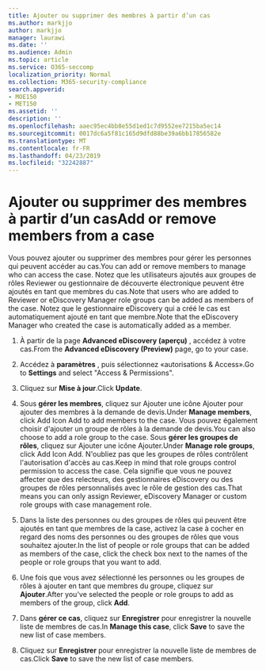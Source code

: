```yaml
---
title: Ajouter ou supprimer des membres à partir d’un cas
ms.author: markjjo
author: markjjo
manager: laurawi
ms.date: ''
ms.audience: Admin
ms.topic: article
ms.service: O365-seccomp
localization_priority: Normal
ms.collection: M365-security-compliance
search.appverid:
- MOE150
- MET150
ms.assetid: ''
description: ''
ms.openlocfilehash: aaec95ec4bb8e55d1ed1c7d9552ee7215ba5ec14
ms.sourcegitcommit: 0017dc6a5f81c165d9dfd88be39a6bb17856582e
ms.translationtype: MT
ms.contentlocale: fr-FR
ms.lasthandoff: 04/23/2019
ms.locfileid: "32242887"
---
```

# <a name="add-or-remove-members-from-a-case"></a><span data-ttu-id="64032-102">Ajouter ou supprimer des membres à partir d’un cas</span><span class="sxs-lookup"><span data-stu-id="64032-102">Add or remove members from a case</span></span>

<span data-ttu-id="64032-103">Vous pouvez ajouter ou supprimer des membres pour gérer les personnes qui peuvent accéder au cas.</span><span class="sxs-lookup"><span data-stu-id="64032-103">You can add or remove members to manage who can access the case.</span></span> <span data-ttu-id="64032-104">Notez que les utilisateurs ajoutés aux groupes de rôles Reviewer ou gestionnaire de découverte électronique peuvent être ajoutés en tant que membres du cas.</span><span class="sxs-lookup"><span data-stu-id="64032-104">Note that users who are added to Reviewer or eDiscovery Manager role groups can be added as members of the case.</span></span> <span data-ttu-id="64032-105">Notez que le gestionnaire eDiscovery qui a créé le cas est automatiquement ajouté en tant que membre.</span><span class="sxs-lookup"><span data-stu-id="64032-105">Note that the eDiscovery Manager who created the case is automatically added as a member.</span></span>

1. <span data-ttu-id="64032-106">À partir de la page **Advanced eDiscovery (aperçu)** , accédez à votre cas.</span><span class="sxs-lookup"><span data-stu-id="64032-106">From the **Advanced eDiscovery (Preview)** page, go to your case.</span></span>

2. <span data-ttu-id="64032-107">Accédez à **paramètres** , puis sélectionnez «autorisations & Access».</span><span class="sxs-lookup"><span data-stu-id="64032-107">Go to **Settings** and select "Access & Permissions".</span></span>
 
3. <span data-ttu-id="64032-108">Cliquez sur **Mise à jour**.</span><span class="sxs-lookup"><span data-stu-id="64032-108">Click **Update**.</span></span>
 
4. <span data-ttu-id="64032-109">Sous **gérer les membres**, cliquez sur Ajouter une icône Ajouter pour ajouter des membres à la demande de devis.</span><span class="sxs-lookup"><span data-stu-id="64032-109">Under **Manage members**, click Add Icon Add to add members to the case.</span></span> <span data-ttu-id="64032-110">Vous pouvez également choisir d'ajouter un groupe de rôles à la demande de devis.</span><span class="sxs-lookup"><span data-stu-id="64032-110">You can also choose to add a role group to the case.</span></span> <span data-ttu-id="64032-111">Sous **gérer les groupes de rôles**, cliquez sur Ajouter une icône Ajouter.</span><span class="sxs-lookup"><span data-stu-id="64032-111">Under **Manage role groups**, click Add Icon Add.</span></span> 
    <span data-ttu-id="64032-112">N'oubliez pas que les groupes de rôles contrôlent l'autorisation d'accès au cas.</span><span class="sxs-lookup"><span data-stu-id="64032-112">Keep in mind that role groups control permission to access the case.</span></span> <span data-ttu-id="64032-113">Cela signifie que vous ne pouvez affecter que des relecteurs, des gestionnaires eDiscovery ou des groupes de rôles personnalisés avec le rôle de gestion des cas.</span><span class="sxs-lookup"><span data-stu-id="64032-113">That means you can only assign Reviewer, eDiscovery Manager or custom role groups with case management role.</span></span>
 
5. <span data-ttu-id="64032-114">Dans la liste des personnes ou des groupes de rôles qui peuvent être ajoutés en tant que membres de la case, activez la case à cocher en regard des noms des personnes ou des groupes de rôles que vous souhaitez ajouter.</span><span class="sxs-lookup"><span data-stu-id="64032-114">In the list of people or role groups that can be added as members of the case, click the check box next to the names of the people or role groups that you want to add.</span></span>

6. <span data-ttu-id="64032-115">Une fois que vous avez sélectionné les personnes ou les groupes de rôles à ajouter en tant que membres du groupe, cliquez sur **Ajouter**.</span><span class="sxs-lookup"><span data-stu-id="64032-115">After you've selected the people or role groups to add as members of the group, click **Add**.</span></span>

7. <span data-ttu-id="64032-116">Dans **gérer ce cas**, cliquez sur **Enregistrer** pour enregistrer la nouvelle liste de membres de cas.</span><span class="sxs-lookup"><span data-stu-id="64032-116">In **Manage this case**, click **Save** to save the new list of case members.</span></span>

8. <span data-ttu-id="64032-117">Cliquez sur **Enregistrer** pour enregistrer la nouvelle liste de membres de cas.</span><span class="sxs-lookup"><span data-stu-id="64032-117">Click **Save** to save the new list of case members.</span></span>
